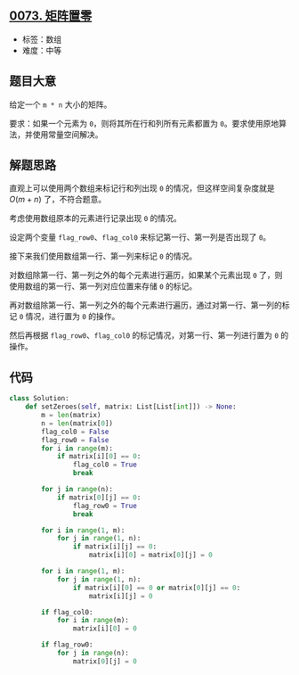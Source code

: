 ## [0073. 矩阵置零](https://leetcode-cn.com/problems/set-matrix-zeroes/)

- 标签：数组
- 难度：中等

## 题目大意

给定一个 `m * n` 大小的矩阵。

要求：如果一个元素为 `0`，则将其所在行和列所有元素都置为 `0`。要求使用原地算法，并使用常量空间解决。

## 解题思路

直观上可以使用两个数组来标记行和列出现 `0` 的情况，但这样空间复杂度就是 $O(m+n)$ 了，不符合题意。

考虑使用数组原本的元素进行记录出现 `0` 的情况。

设定两个变量 `flag_row0`、`flag_col0` 来标记第一行、第一列是否出现了 `0`。

接下来我们使用数组第一行、第一列来标记 `0` 的情况。

对数组除第一行、第一列之外的每个元素进行遍历，如果某个元素出现 `0` 了，则使用数组的第一行、第一列对应位置来存储 `0` 的标记。

再对数组除第一行、第一列之外的每个元素进行遍历，通过对第一行、第一列的标记 `0` 情况，进行置为 `0` 的操作。

然后再根据 `flag_row0`、`flag_col0` 的标记情况，对第一行、第一列进行置为 `0` 的操作。

## 代码

```Python
class Solution:
    def setZeroes(self, matrix: List[List[int]]) -> None:
        m = len(matrix)
        n = len(matrix[0])
        flag_col0 = False
        flag_row0 = False
        for i in range(m):
            if matrix[i][0] == 0:
                flag_col0 = True
                break

        for j in range(n):
            if matrix[0][j] == 0:
                flag_row0 = True
                break

        for i in range(1, m):
            for j in range(1, n):
                if matrix[i][j] == 0:
                    matrix[i][0] = matrix[0][j] = 0

        for i in range(1, m):
            for j in range(1, n):
                if matrix[i][0] == 0 or matrix[0][j] == 0:
                    matrix[i][j] = 0

        if flag_col0:
            for i in range(m):
                matrix[i][0] = 0

        if flag_row0:
            for j in range(n):
                matrix[0][j] = 0
```


